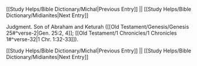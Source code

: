 [[Study Helps/Bible Dictionary/Michal|Previous Entry]]  ||  [[Study Helps/Bible Dictionary/Midianites|Next Entry]]

 Judgment. Son of Abraham and Keturah ([[Old Testament/Genesis/Genesis 25#^verse-2|Gen. 25:2, 4]]; [[Old Testament/1 Chronicles/1 Chronicles 1#^verse-32|1 Chr. 1:32-33]]).

[[Study Helps/Bible Dictionary/Michal|Previous Entry]]  ||  [[Study Helps/Bible Dictionary/Midianites|Next Entry]]